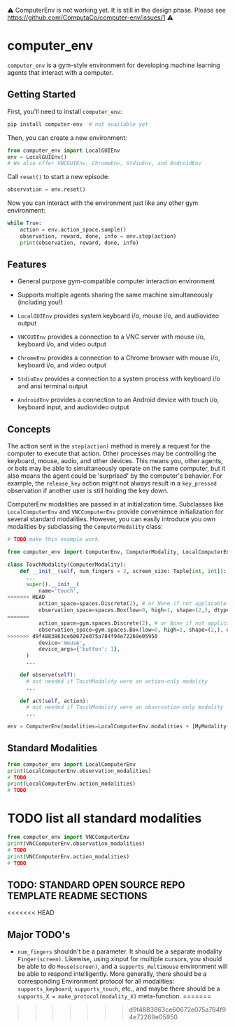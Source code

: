:warning: ComputerEnv is not working yet. It is still in the design phase. Please see https://github.com/ComputaCo/computer-env/issues/1 :warning:

# computer_env

`computer_env` is a gym-style environment for developing machine learning agents that interact with a computer.

## Getting Started

First, you'll need to install `computer_env`:

```bash
pip install computer-env  # not available yet
```

Then, you can create a new environment:

```python
from computer_env import LocalGUIEnv
env = LocalGUIEnv()
# We also offer VNCGUIEnv, ChromeEnv, StdioEnv, and AndroidEnv
```

Call `reset()` to start a new episode:

```python
observation = env.reset()
```

Now you can interact with the environment just like any other gym environment:

```python
while True:
    action = env.action_space.sample()
    observation, reward, done, info = env.step(action)
    print(observation, reward, done, info)
```

## Features

- General purpose gym-compatible computer interaction environment
- Supports multiple agents sharing the same machine simultaneously (including you!)

- `LocalGUIEnv` provides system keyboard i/o, mouse i/o, and audiovideo output
- `VNCGUIEnv` provides a connection to a VNC server with mouse i/o, keyboard i/o, and video output
- `ChromeEnv` provides a connection to a Chrome browser with mouse i/o, keyboard i/o, and video output
- `StdioEnv` provides a connection to a system process with keyboard i/o and ansi terminal output
- `AndroidEnv` provides a connection to an Android device with touch i/o, keyboard input, and audiovideo output

## Concepts

The action sent in the `step(action)` method is merely a request for the computer to execute that action. Other processes may be controlling the keyboard, mouse, audio, and other devices. This means you, other agents, or bots may be able to simultaneously operate on the same computer, but it also means the agent could be 'surprised' by the computer's behavior. For example, the `release_key` action might not always result in a `key_pressed` observation if another user is still holding the key down.

ComputerEnv modalities are passed in at initialization time. Subclasses like `LocalComputerEnv` and `VNCComputerEnv` provide convenience initialization for several standard modalities. However, you can easily introduce you own modalities by subclassing the `ComputerModality` class:

```python
# TODO make this example work

from computer_env import ComputerEnv, ComputerModality, LocalComputerEnv

class TouchModality(ComputerModality):
    def __init__(self, num_fingers = 2, screen_size: Tuple[int, int]):
      ...
      super().__init__(
          name='touch',
<<<<<<< HEAD
          action_space=spaces.Discrete(2), # or None if not applicable
          observation_space=spaces.Box(low=0, high=1, shape=(2,), dtype=np.uint8), # or None if not applicable
=======
          action_space=gym.spaces.Discrete(2), # or None if not applicable
          observation_space=gym.spaces.Box(low=0, high=1, shape=(2,), dtype=np.uint8), # or None if not applicable
>>>>>>> d9f4883863ce60672e075a784f94e72269e05950
          device='mouse',
          device_args={'button': 1},
      )
      ...

    def observe(self):
      # not needed if TouchModality were an action-only modality
      ...
      
    def act(self, action):
      # not needed if TouchModality were an observation-only modality
      ...

env = ComputerEnv(modalities=LocalComputerEnv.modalities + [MyModality()])
```

## Standard Modalities

```python
from computer_env import LocalComputerEnv
print(LocalComputerEnv.observation_modalities)
# TODO
print(LocalComputerEnv.action_modalities)
# TODO
```

# TODO list all standard modalities

```python
from computer_env import VNCComputerEnv
print(VNCComputerEnv.observation_modalities)
# TODO
print(VNCComputerEnv.action_modalities)
# TODO
```

## TODO: STANDARD OPEN SOURCE REPO TEMPLATE README SECTIONS
<<<<<<< HEAD


## Major TODO's

- `num_fingers` shouldn't be a parameter. It should be a separate modality `Finger(screen)`. Likewise, using xinput for multiple cursors, you should be able to do `Mouse(screen)`, and a `supports_multimouse` environment will be able to respond intelligently. More generally, there should be a corresponding Environment protocol for all modalities: `supports_keyboard`, `supports_touch`, etc., and maybe there should be a `supports_X = make_protocol(modality_X)` meta-function.
=======
>>>>>>> d9f4883863ce60672e075a784f94e72269e05950
